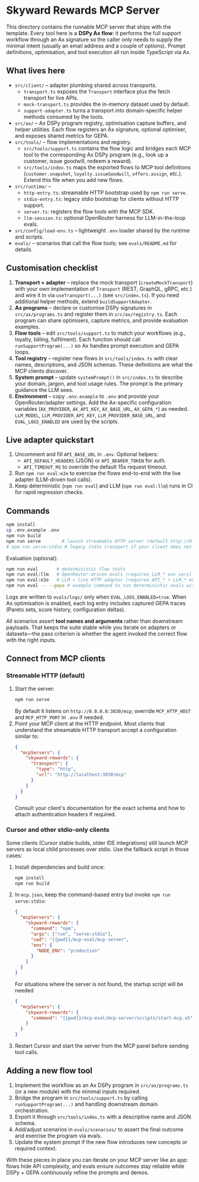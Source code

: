# Skyward Rewards MCP Server

This directory contains the runnable MCP server that ships with the template. Every tool here is a **DSPy Ax flow**: it performs the full support workflow through an Ax signature so the caller only needs to supply the minimal intent (usually an email address and a couple of options). Prompt definitions, optimisation, and tool execution all run inside TypeScript via Ax.

## What lives here
- `src/client/` – adapter plumbing shared across transports.
  - `transport.ts` exposes the `Transport` interface plus the fetch transport for live APIs.
  - `mock-transport.ts` provides the in-memory dataset used by default.
  - `support-adapter.ts` turns a transport into domain-specific helper methods consumed by the tools.
- `src/ax/` – Ax DSPy program registry, optimisation capture buffers, and helper utilities. Each flow registers an Ax signature, optional optimiser, and exposes shared metrics for GEPA.
- `src/tools/` – flow implementations and registry.
  - `src/tools/support.ts` contains the flow logic and bridges each MCP tool to the corresponding Ax DSPy program (e.g., look up a customer, issue goodwill, redeem a reward).
  - `src/tools/index.ts` maps the exported flows to MCP tool definitions (`customer.snapshot`, `loyalty.issueGoodwill`, `offers.assign`, etc.). Extend this file when you add new flows.
- `src/runtime/` –
  - `http-entry.ts`: streamable HTTP bootstrap used by `npm run serve`.
  - `stdio-entry.ts`: legacy stdio bootstrap for clients without HTTP support.
  - `server.ts`: registers the flow tools with the MCP SDK.
  - `llm-session.ts`: optional OpenRouter harness for LLM-in-the-loop evals.
- `src/config/load-env.ts` – lightweight `.env` loader shared by the runtime and scripts.
- `evals/` – scenarios that call the flow tools; see `evals/README.md` for details.

## Customisation checklist
1. **Transport + adapter** – replace the mock transport (`createMockTransport`) with your own implementation of `Transport` (REST, GraphQL, gRPC, etc.) and wire it in via `useTransport(...)` (see `src/index.ts`). If you need additional helper methods, extend `buildSupportAdapter`.
2. **Ax programs** – declare or customise DSPy signatures in `src/ax/programs.ts` and register them in `src/ax/registry.ts`. Each program can share optimisers, capture metrics, and provide evaluation examples.
3. **Flow tools** – edit `src/tools/support.ts` to match your workflows (e.g., loyalty, billing, fulfilment). Each function should call `runSupportProgram(...)` so Ax handles prompt execution and GEPA loops.
4. **Tool registry** – register new flows in `src/tools/index.ts` with clear names, descriptions, and JSON schemas. These definitions are what the MCP clients discover.
5. **System prompt** – update `systemPrompt()` in `src/index.ts` to describe your domain, jargon, and tool usage rules. The prompt is the primary guidance the LLM sees.
6. **Environment** – copy `.env.example` to `.env` and provide your OpenRouter/adapter settings. Add the Ax-specific configuration variables (`AX_PROVIDER`, `AX_API_KEY`, `AX_BASE_URL`, `AX_GEPA_*`) as needed. `LLM_MODEL`, `LLM_PROVIDER_API_KEY`, `LLM_PROVIDER_BASE_URL`, and `EVAL_LOGS_ENABLED` are used by the scripts.

## Live adapter quickstart
1. Uncomment and fill `API_BASE_URL` in `.env`. Optional helpers:
   - `API_DEFAULT_HEADERS` (JSON) or `API_BEARER_TOKEN` for auth.
   - `API_TIMEOUT_MS` to override the default 15s request timeout.
2. Run `npm run eval:e2e` to exercise the flows end-to-end with the live adapter (LLM-driven tool calls).
3. Keep deterministic (`npm run eval`) and LLM (`npm run eval:llm`) runs in CI for rapid regression checks.

## Commands
```bash
npm install
cp .env.example .env
npm run build
npm run serve        # launch streamable HTTP server (default http://0.0.0.0:3030/mcp)
# npm run serve:stdio # legacy stdio transport if your client does not support HTTP
```

Evaluation (optional):
```bash
npm run eval       # deterministic flow tests
npm run eval:llm   # OpenRouter-driven evals (requires LLM_* env vars)
npm run eval:e2e   # LLM + live HTTP adapter (requires API_* + LLM_* env vars)
npm run eval -- --gepa # example command to run deterministic evals with GEPA enabled
```
Logs are written to `evals/logs/` only when `EVAL_LOGS_ENABLED=true`. When Ax optimisation is enabled, each log entry includes captured GEPA traces (Pareto sets, score history, configuration deltas).

All scenarios assert **tool names and arguments** rather than downstream payloads. That keeps the suite stable while you iterate on adapters or datasets—the pass criterion is whether the agent invoked the correct flow with the right inputs.

## Connect from MCP clients

### Streamable HTTP (default)
1. Start the server:
   ```bash
   npm run serve
   ```
   By default it listens on `http://0.0.0.0:3030/mcp`; override `MCP_HTTP_HOST` and `MCP_HTTP_PORT` in `.env` if needed.
2. Point your MCP client at the HTTP endpoint. Most clients that understand the streamable HTTP transport accept a configuration similar to:
   ```json
   {
     "mcpServers": {
       "skyward-rewards": {
         "transport": {
           "type": "http",
           "url": "http://localhost:3030/mcp"
         }
       }
     }
   }
   ```
   Consult your client's documentation for the exact schema and how to attach authentication headers if required.

### Cursor and other stdio-only clients
Some clients (Cursor stable builds, older IDE integrations) still launch MCP servers as local child processes over stdio. Use the fallback script in those cases:
1. Install dependencies and build once:
   ```bash
   npm install
   npm run build
   ```
2. In `mcp.json`, keep the command-based entry but invoke `npm run serve:stdio`:
   ```json
   {
     "mcpServers": {
       "skyward-rewards": {
         "command": "npm",
         "args": ["run", "serve:stdio"],
         "cwd": "{{pwd}}/mcp-eval/mcp-server",
         "env": {
           "NODE_ENV": "production"
         }
       }
     }
   }
   ```
   For situations where the server is not found, the startup script will be needed
   ```json
   {
     "mcpServers": {
       "skyward-rewards": {
         "command": "{{pwd}}/mcp-eval/mcp-server/scripts/start-mcp.sh"
       }
     }
   }
   ```
3. Restart Cursor and start the server from the MCP panel before sending tool calls.

## Adding a new flow tool
1. Implement the workflow as an Ax DSPy program in `src/ax/programs.ts` (or a new module) with the minimal inputs required.
2. Bridge the program in `src/tools/support.ts` by calling `runSupportProgram(...)` and handling downstream domain orchestration.
3. Export it through `src/tools/index.ts` with a descriptive name and JSON schema.
4. Add/adjust scenarios in `evals/scenarios/` to assert the final outcome and exercise the program via evals.
5. Update the system prompt if the new flow introduces new concepts or required context.

With these pieces in place you can iterate on your MCP server like an app: flows hide API complexity, and evals ensure outcomes stay reliable while DSPy + GEPA continuously refine the prompts and demos.

